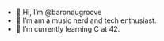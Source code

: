 - 👋 Hi, I’m @barondugroove
- 👀 I’m am a music nerd and tech enthusiast. 
- 🌱 I’m currently learning C at 42.

<!---
barondugroove/barondugroove is a ✨ special ✨ repository because its `README.md` (this file) appears on your GitHub profile.
You can click the Preview link to take a look at your changes.
--->
